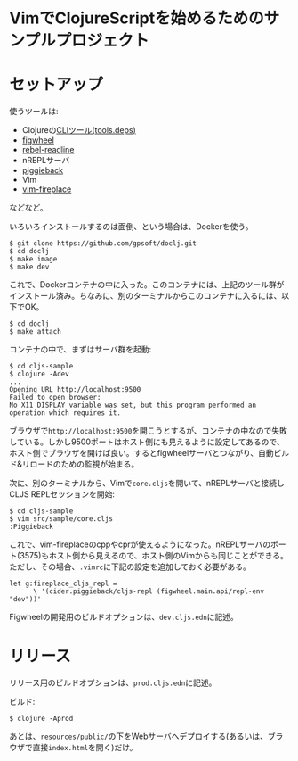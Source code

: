 # VimでClojureScriptを始めるためのサンプルプロジェクト

# セットアップ

使うツールは:

- Clojureの[CLIツール(tools.deps)](https://clojure.org/guides/getting_started)
- [figwheel](https://github.com/bhauman/figwheel-main)
- [rebel-readline](https://github.com/bhauman/rebel-readline)
- nREPLサーバ
- [piggieback](https://github.com/nrepl/piggieback)
- Vim
- [vim-fireplace](https://github.com/tpope/vim-fireplace)

などなど。

いろいろインストールするのは面倒、という場合は、Dockerを使う。

    $ git clone https://github.com/gpsoft/doclj.git
    $ cd doclj
    $ make image
    $ make dev

これで、Dockerコンテナの中に入った。このコンテナには、上記のツール群がインストール済み。ちなみに、別のターミナルからこのコンテナに入るには、以下でOK。

    $ cd doclj
    $ make attach

コンテナの中で、まずはサーバ群を起動:

    $ cd cljs-sample
    $ clojure -Adev
    ...
    Opening URL http://localhost:9500
    Failed to open browser: 
    No X11 DISPLAY variable was set, but this program performed an operation which requires it.

ブラウザで`http://localhost:9500`を開こうとするが、コンテナの中なので失敗している。しかし9500ポートはホスト側にも見えるように設定してあるので、ホスト側でブラウザを開けば良い。するとfigwheelサーバとつながり、自動ビルド&リロードのための監視が始まる。

次に、別のターミナルから、Vimで`core.cljs`を開いて、nREPLサーバと接続しCLJS REPLセッションを開始:

    $ cd cljs-sample
    $ vim src/sample/core.cljs
    :Piggieback

これで、vim-fireplaceのcppやcprが使えるようになった。nREPLサーバのポート(3575)もホスト側から見えるので、ホスト側のVimからも同じことができる。ただし、その場合、`.vimrc`に下記の設定を追加しておく必要がある。

    let g:fireplace_cljs_repl =
          \ '(cider.piggieback/cljs-repl (figwheel.main.api/repl-env "dev"))'

Figwheelの開発用のビルドオプションは、`dev.cljs.edn`に記述。

# リリース

リリース用のビルドオプションは、`prod.cljs.edn`に記述。

ビルド:

    $ clojure -Aprod

あとは、`resources/public/`の下をWebサーバへデプロイする(あるいは、ブラウザで直接`index.html`を開く)だけ。
